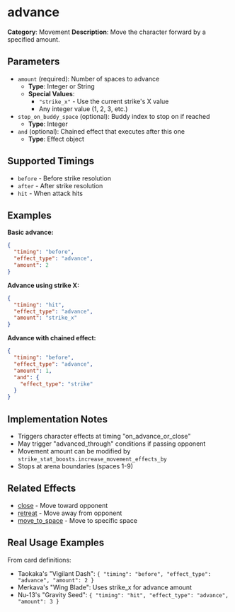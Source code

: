 # advance

**Category**: Movement
**Description**: Move the character forward by a specified amount.

## Parameters

- `amount` (required): Number of spaces to advance
  - **Type**: Integer or String
  - **Special Values**:
    - `"strike_x"` - Use the current strike's X value
    - Any integer value (1, 2, 3, etc.)
- `stop_on_buddy_space` (optional): Buddy index to stop on if reached
  - **Type**: Integer
- `and` (optional): Chained effect that executes after this one
  - **Type**: Effect object

## Supported Timings

- `before` - Before strike resolution
- `after` - After strike resolution
- `hit` - When attack hits

## Examples

**Basic advance:**
```json
{
  "timing": "before",
  "effect_type": "advance",
  "amount": 2
}
```

**Advance using strike X:**
```json
{
  "timing": "hit",
  "effect_type": "advance",
  "amount": "strike_x"
}
```

**Advance with chained effect:**
```json
{
  "timing": "before",
  "effect_type": "advance",
  "amount": 1,
  "and": {
    "effect_type": "strike"
  }
}
```

## Implementation Notes

- Triggers character effects at timing "on_advance_or_close"
- May trigger "advanced_through" conditions if passing opponent
- Movement amount can be modified by `strike_stat_boosts.increase_movement_effects_by`
- Stops at arena boundaries (spaces 1-9)

## Related Effects

- [close](close.md) - Move toward opponent
- [retreat](retreat.md) - Move away from opponent
- [move_to_space](move_to_space.md) - Move to specific space

## Real Usage Examples

From card definitions:
- Taokaka's "Vigilant Dash": `{ "timing": "before", "effect_type": "advance", "amount": 2 }`
- Merkava's "Wing Blade": Uses strike_x for advance amount
- Nu-13's "Gravity Seed": `{ "timing": "hit", "effect_type": "advance", "amount": 3 }`